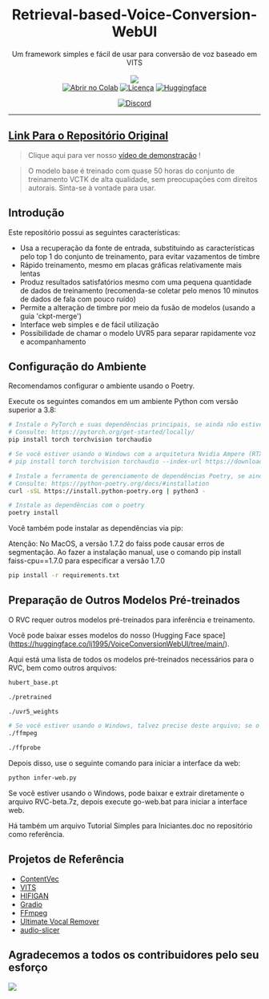 <div align="center">

# Retrieval-based-Voice-Conversion-WebUI
Um framework simples e fácil de usar para conversão de voz baseado em VITS<br><br>
<img src="https://counter.seku.su/cmoe?name=rvc&theme=r34" /><br>
[![Abrir no Colab](https://img.shields.io/badge/Colab-F9AB00?style=for-the-badge&logo=googlecolab&color=525252)](https://colab.research.google.com/drive/1b0HAsVZO0AKptwrwjajP2_-fYJotoJNq?usp=sharing)
[![Licença](https://img.shields.io/github/license/liujing04/Retrieval-based-Voice-Conversion-WebUI?style=for-the-badge)](https://github.com/liujing04/Retrieval-based-Voice-Conversion-WebUI/blob/main/%E4%BD%BF%E7%94%A8%E9%9C%80%E9%81%B5%E5%AE%88%E7%9A%84%E5%8D%8F%E8%AE%AE-LICENSE.txt)
[![Huggingface](https://img.shields.io/badge/🤗%20-Spaces-yellow.svg?style=for-the-badge)](https://huggingface.co/lj1995/VoiceConversionWebUI/tree/main/)

[![Discord](https://img.shields.io/badge/Desenvolvedores%20RVC-Discord-7289DA?style=for-the-badge&logo=discord&logoColor=white)](https://discord.gg/HcsmBBGyVk)

</div>

------
## [Link Para o Repositório Original](https://github.com/camenduru/Retrieval-based-Voice-Conversion-WebUI)

> Clique aqui para ver nosso [vídeo de demonstração](https://www.codigofluente.com.br/aula-45-redes-neurais-retrieval-based-voice-conversion/) !

> O modelo base é treinado com quase 50 horas do conjunto de treinamento VCTK de alta qualidade, sem preocupações com direitos autorais. Sinta-se à vontade para usar.

## Introdução
Este repositório possui as seguintes características:
+ Usa a recuperação da fonte de entrada, substituindo as características pelo top 1 do conjunto de treinamento, para evitar vazamentos de timbre
+ Rápido treinamento, mesmo em placas gráficas relativamente mais lentas
+ Produz resultados satisfatórios mesmo com uma pequena quantidade de dados de treinamento (recomenda-se coletar pelo menos 10 minutos de dados de fala com pouco ruído)
+ Permite a alteração de timbre por meio da fusão de modelos (usando a guia 'ckpt-merge')
+ Interface web simples e de fácil utilização
+ Possibilidade de chamar o modelo UVR5 para separar rapidamente voz e acompanhamento

## Configuração do Ambiente
Recomendamos configurar o ambiente usando o Poetry.

Execute os seguintes comandos em um ambiente Python com versão superior a 3.8:
```bash
# Instale o PyTorch e suas dependências principais, se ainda não estiverem instalados
# Consulte: https://pytorch.org/get-started/locally/
pip install torch torchvision torchaudio

# Se você estiver usando o Windows com a arquitetura Nvidia Ampere (RTX30xx), talvez seja necessário especificar a versão CUDA correspondente ao PyTorch, conforme experiência em #21
# pip install torch torchvision torchaudio --index-url https://download.pytorch.org/whl/cu117

# Instale a ferramenta de gerenciamento de dependências Poetry, se ainda não estiver instalada
# Consulte: https://python-poetry.org/docs/#installation
curl -sSL https://install.python-poetry.org | python3 -

# Instale as dependências com o poetry
poetry install
```
Você também pode instalar as dependências via pip:

Atenção: No MacOS, a versão 1.7.2 do faiss pode causar erros de segmentação. Ao fazer a instalação manual, use o comando pip install faiss-cpu==1.7.0 para especificar a versão 1.7.0
```bash
pip install -r requirements.txt
```

## Preparação de Outros Modelos Pré-treinados
O RVC requer outros modelos pré-treinados para inferência e treinamento.

Você pode baixar esses modelos do nosso (Hugging Face space](https://huggingface.co/lj1995/VoiceConversionWebUI/tree/main/).

Aqui está uma lista de todos os modelos pré-treinados necessários para o RVC, bem como outros arquivos:
```bash
hubert_base.pt

./pretrained 

./uvr5_weights

# Se você estiver usando o Windows, talvez precise deste arquivo; se o ffmpeg e o ffprobe já estiverem instalados, ignore esta parte; usuários do Ubuntu/Debian podem instalar essas bibliotecas com apt install ffmpeg
./ffmpeg

./ffprobe
```

Depois disso, use o seguinte comando para iniciar a interface da web:
```bash
python infer-web.py
```
Se você estiver usando o Windows, pode baixar e extrair diretamente o arquivo RVC-beta.7z, depois execute go-web.bat para iniciar a interface web.

Há também um arquivo Tutorial Simples para Iniciantes.doc no repositório como referência.

## Projetos de Referência
+ [ContentVec](https://github.com/auspicious3000/contentvec/)
+ [VITS](https://github.com/jaywalnut310/vits)
+ [HIFIGAN](https://github.com/jik876/hifi-gan)
+ [Gradio](https://github.com/gradio-app/gradio)
+ [FFmpeg](https://github.com/FFmpeg/FFmpeg)
+ [Ultimate Vocal Remover](https://github.com/Anjok07/ultimatevocalremovergui)
+ [audio-slicer](https://github.com/openvpi/audio-slicer)

## Agradecemos a todos os contribuidores pelo seu esforço
<a href="https://github.com/liujing04/Retrieval-based-Voice-Conversion-WebUI/graphs/contributors" target="_blank">
  <img src="https://contrib.rocks/image?repo=liujing04/Retrieval-based-Voice-Conversion-WebUI" />
</a>